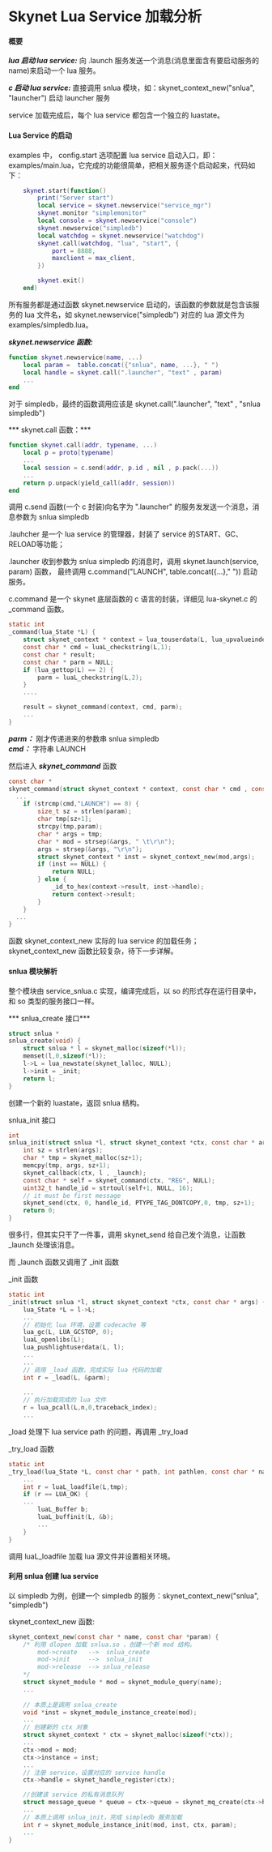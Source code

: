 # Skynet Lua Service 加载分析

#### 概要
***lua 启动 lua service:*** 向 .launch 服务发送一个消息(消息里面含有要启动服务的 name)来启动一个 lua 服务。 

***c 启动 lua service:*** 直接调用 snlua 模块，如：skynet_context_new("snlua", "launcher") 启动 launcher 服务

service 加载完成后，每个 lua service 都包含一个独立的 luastate。

#### Lua Service 的启动
examples 中， config.start 选项配置 lua service 启动入口，即：examples/main.lua，它完成的功能很简单，把相关服务逐个启动起来，代码如下：  

```lua 
	skynet.start(function()
		print("Server start")
		local service = skynet.newservice("service_mgr")
		skynet.monitor "simplemonitor"
		local console = skynet.newservice("console")
		skynet.newservice("simpledb")
		local watchdog = skynet.newservice("watchdog")
		skynet.call(watchdog, "lua", "start", {
			port = 8888,
			maxclient = max_client,
		})

		skynet.exit()
	end)
```

所有服务都是通过函数 skynet.newservice 启动的，该函数的参数就是包含该服务的 lua 文件名，如 skynet.newservice("simpledb") 对应的 lua 源文件为 examples/simpledb.lua。

***skynet.newservice 函数:***
```lua
function skynet.newservice(name, ...)
    local param =  table.concat({"snlua", name, ...}, " ")
    local handle = skynet.call(".launcher", "text" , param)
    ...
end
```
对于 simpledb，最终的函数调用应该是 skynet.call(".launcher", "text" , "snlua simpledb")

*** skynet.call 函数：***

```lua
function skynet.call(addr, typename, ...)
    local p = proto[typename]
    ...
    local session = c.send(addr, p.id , nil , p.pack(...))
    ...
    return p.unpack(yield_call(addr, session))
end
```
调用 c.send 函数(一个 c 封装)向名字为 ".launcher" 的服务发发送一个消息，消息参数为 snlua simpledb

.lauhcher 是一个 lua service 的管理器，封装了 service 的START、GC、RELOAD等功能；

.launcher 收到参数为 snlua simpledb 的消息时，调用 skynet.launch(service, param) 函数， 最终调用 c.command("LAUNCH", table.concat({...}," ")) 启动服务。

c.command 是一个 skynet 底层函数的 c 语言的封装，详细见 lua-skynet.c 的 _command 函数。

```c
static int
_command(lua_State *L) {
    struct skynet_context * context = lua_touserdata(L, lua_upvalueindex(1));
    const char * cmd = luaL_checkstring(L,1);
    const char * result;
    const char * parm = NULL;
    if (lua_gettop(L) == 2) {
        parm = luaL_checkstring(L,2);
    }    
    ....

    result = skynet_command(context, cmd, parm);
    ...
}
```
***parm：*** 刚才传递进来的参数串 snlua simpledb  
***cmd：*** 字符串 LAUNCH

然后进入 ***skynet_command*** 函数
```c
const char *
skynet_command(struct skynet_context * context, const char * cmd , const char * param) {
  ...
    if (strcmp(cmd,"LAUNCH") == 0) {
        size_t sz = strlen(param);
        char tmp[sz+1];
        strcpy(tmp,param);
        char * args = tmp;
        char * mod = strsep(&args, " \t\r\n");
        args = strsep(&args, "\r\n");
        struct skynet_context * inst = skynet_context_new(mod,args);
        if (inst == NULL) {
            return NULL;
        } else {
            _id_to_hex(context->result, inst->handle);
            return context->result;
        }
    }  
  ...
}

```
函数 skynet_context_new 实际的 lua service 的加载任务；skynet_context_new  函数比较复杂，待下一步详解。

#### snlua 模块解析
整个模块由 service_snlua.c 实现，编译完成后，以 so 的形式存在运行目录中，和 so 类型的服务接口一样。

*** snlua_create 接口***
```c
struct snlua *
snlua_create(void) {
    struct snlua * l = skynet_malloc(sizeof(*l));
    memset(l,0,sizeof(*l));
    l->L = lua_newstate(skynet_lalloc, NULL);
    l->init = _init;
    return l;
}

```
创建一个新的 luastate，返回 snlua 结构。

snlua_init 接口
```c
int
snlua_init(struct snlua *l, struct skynet_context *ctx, const char * args) {
    int sz = strlen(args);
    char * tmp = skynet_malloc(sz+1);
    memcpy(tmp, args, sz+1);
    skynet_callback(ctx, l , _launch);
    const char * self = skynet_command(ctx, "REG", NULL);
    uint32_t handle_id = strtoul(self+1, NULL, 16);
    // it must be first message
    skynet_send(ctx, 0, handle_id, PTYPE_TAG_DONTCOPY,0, tmp, sz+1);
    return 0;
}
```
很多行，但其实只干了一件事，调用 skynet_send 给自己发个消息，让函数 _launch 处理该消息。

而 _launch 函数又调用了 _init 函数

_init 函数 
```c
static int
_init(struct snlua *l, struct skynet_context *ctx, const char * args) {
    lua_State *L = l->L;
    ...
    // 初始化 lua 环境，设置 codecache 等
    lua_gc(L, LUA_GCSTOP, 0);
    luaL_openlibs(L);
    lua_pushlightuserdata(L, l);
    ...
    ...
    // 调用 _load 函数，完成实际 lua 代码的加载
    int r = _load(L, &parm);
    
    ...
    // 执行加载完成的 lua 文件
    r = lua_pcall(L,n,0,traceback_index);
    ...

```
_load 处理下 lua service path 的问题，再调用 _try_load 

_try_load 函数
```c
static int
_try_load(lua_State *L, const char * path, int pathlen, const char * name) {
    ...
    int r = luaL_loadfile(L,tmp);
    if (r == LUA_OK) {
	...
        luaL_Buffer b;
        luaL_buffinit(L, &b);
        ...
    }
}

```
调用 luaL_loadfile 加载 lua 源文件并设置相关环境。

#### 利用 snlua 创建 lua service
以 simpledb 为例，创建一个 simpledb 的服务：skynet_context_new("snlua", "simpledb")  

skynet_context_new 函数:
```c
skynet_context_new(const char * name, const char *param) {
    /* 利用 dlopen 加载 snlua.so ，创建一个新 mod 结构。
    	mod->create   -->  snlua_create
    	mod->init     -->  snlua_init
    	mod->release  --> snlua_release
    */
    struct skynet_module * mod = skynet_module_query(name);
    ...
    
    // 本质上是调用 snlua_create
    void *inst = skynet_module_instance_create(mod);
    ...
    // 创建新的 ctx 对象
    struct skynet_context * ctx = skynet_malloc(sizeof(*ctx));
    ...
    ctx->mod = mod;
    ctx->instance = inst;
    ...
    // 注册 service，设置对应的 service handle
    ctx->handle = skynet_handle_register(ctx);

    //创建该 service 的私有消息队列
    struct message_queue * queue = ctx->queue = skynet_mq_create(ctx->handle);
    ...
    // 本质上调用 snlua_init，完成 simpledb 服务加载
    int r = skynet_module_instance_init(mod, inst, ctx, param);
    ...   
}
```



